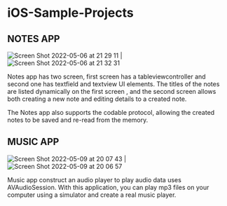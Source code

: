 # iOS-Sample-Projects


 ## NOTES APP

 ![Screen Shot 2022-05-06 at 21 29 11](https://user-images.githubusercontent.com/66536211/167315354-7b9d6cda-b213-456a-9841-8faae3efd67b.png) | ![Screen Shot 2022-05-06 at 21 32 31](https://user-images.githubusercontent.com/66536211/167315362-abf6a4b8-326c-4e11-9d3d-95cdae177c50.png)


 Notes app has two screen, first screen has a tableviewcontroller and second one has textfield and textview UI elements. 
 The titles of the notes are listed dynamically on the first screen , and the second screen allows both creating a new note and 
 editing details to a created note.

 The Notes app also supports the codable protocol, allowing the created notes to be saved and re-read from the memory.
 
 
 
  ## MUSIC APP
  
  ![Screen Shot 2022-05-09 at 20 07 43](https://user-images.githubusercontent.com/66536211/167465871-4f77aab5-b040-47c6-999f-19cc4cf720ca.png) | ![Screen   Shot 2022-05-09 at 20 06 57](https://user-images.githubusercontent.com/66536211/167465890-44286f4c-e993-4de4-bdbb-4274736a11b0.png)
  
  Music app construct an audio player to play audio data uses AVAudioSession. With this application, you can play mp3 files on your computer using a    simulator and create a real music player.

